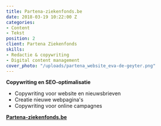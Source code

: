 ```yaml
---
title: Partena-ziekenfonds.be
date: 2018-03-19 10:22:00 Z
categories:
- Content
- Tekst
position: 2
client: Partena Ziekenfonds
skills:
- Redactie & copywriting
- Digital content management
cover_photo: "/uploads/partena_website_eva-de-geyter.png"
---
```


**Copywriting en SEO-optimalisatie**
* Copywriting voor website en nieuwsbrieven
* Creatie nieuwe webpagina's
* Copywriting voor online campagnes

[**Partena-ziekenfonds.be**](http://www.partena-ziekenfonds.be)